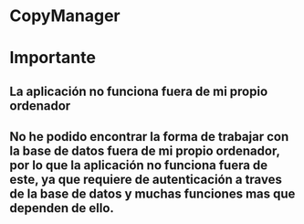 # CopyManager
# Importante
La aplicación no funciona fuera de mi propio ordenador
-
No he podido encontrar la forma de trabajar con la base de datos fuera de mi propio ordenador, por lo que la aplicación no funciona fuera de este, ya que requiere de autenticación a traves de la base de datos y muchas funciones mas que dependen de ello. 
-
